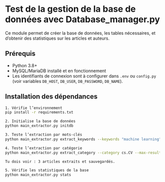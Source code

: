 # Test de la gestion de la base de données avec Database_manager.py

Ce module permet de créer la base de données, les tables nécessaires, et d’obtenir des statistiques sur les articles et auteurs.

## Prérequis

- Python 3.8+
- MySQL/MariaDB installé et en fonctionnement
- Les identifiants de connexion sont à configurer dans `.env` ou `config.py` (voir variables `DB_HOST`, `DB_USER`, `DB_PASSWORD`, `DB_NAME`).

## Installation des dépendances

```bash
1. Vérifie l’environnement
pip install -r requirements.txt

2. Initialise la base de données
python main_extractor.py initdb

3. Teste l’extraction par mots-clés
python main_extractor.py extract_keywords --keywords "machine learning" --categories cs.LG cs.AI --max-results 5

4. Teste l’extraction par catégorie
python main_extractor.py extract_category --category cs.CV --max-results 3

Tu dois voir : 3 articles extraits et sauvegardés.

5. Vérifie les statistiques de la base
python main_extractor.py stats
```
